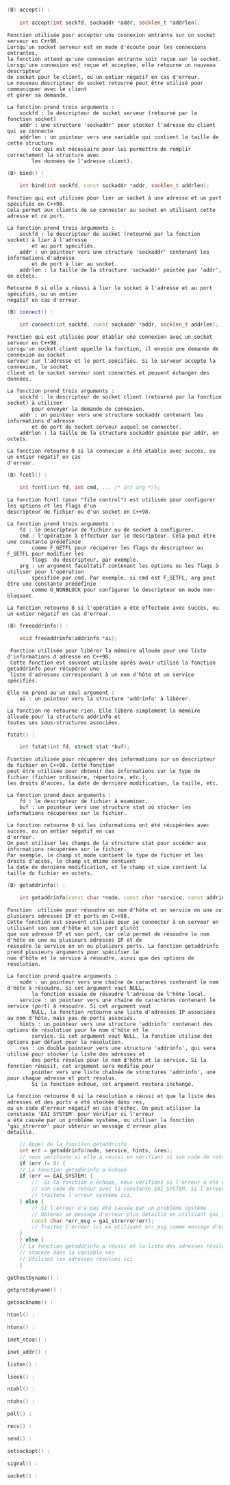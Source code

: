 ```cpp
(B) accept() :
    
    int accept(int sockfd, sockaddr *addr, socklen_t *addrlen);
```

    Fonction utilisée pour accepter une connexion entrante sur un socket serveur en C++98.
    Lorsqu'un socket serveur est en mode d'écoute pour les connexions entrantes,
    la fonction attend qu'une connexion entrante soit reçue sur le socket.
    Lorsqu'une connexion est reçue et acceptee, elle retourne un nouveau descripteur
    de socket pour le client, ou un entier négatif en cas d'erreur.
    Le nouveau descripteur de socket retourné peut être utilisé pour communiquer avec le client
    et gérer sa demande.

    La fonction prend trois arguments :
        sockfd : le descripteur de socket serveur (retourné par la fonction socket)
        addr : une structure 'sockaddr' pour stocker l'adresse du client qui se connecte
        addrlen : un pointeur vers une variable qui contient la taille de cette structure
            (ce qui est nécessaire pour lui permettre de remplir correctement la structure avec
            les données de l'adresse client).

```cpp
(B) bind() :
    
    int bind(int sockfd, const sockaddr *addr, socklen_t addrlen);
```
    Fonction qui est utilisée pour lier un socket à une adresse et un port spécifiés en C++98.
    Cela permet aux clients de se connecter au socket en utilisant cette adresse et ce port.

    La fonction prend trois arguments :
        sockfd : le descripteur de socket (retourné par la fonction socket) à lier à l'adresse
            et au port spécifiés.
        addr : un pointeur vers une structure 'sockaddr' contenant les informations d'adresse 
            et de port à lier au socket.
        addrlen : la taille de la structure 'sockaddr' pointée par 'addr', en octets.

    Retourne 0 si elle a réussi à lier le socket à l'adresse et au port spécifiés, ou un entier
    négatif en cas d'erreur. 

```cpp
(B) connect() :

    int connect(int sockfd, const sockaddr *addr, socklen_t addrlen);
```

    Fonction qui est utilisée pour établir une connexion avec un socket serveur en C++98.
    Lorsqu'un socket client appelle la fonction, il envoie une demande de connexion au socket
    serveur sur l'adresse et le port spécifiés. Si le serveur accepte la connexion, le socket
    client et le socket serveur sont connectés et peuvent échanger des données.

    La fonction prend trois arguments :
        sockfd : le descripteur de socket client (retourné par la fonction socket) à utiliser
            pour envoyer la demande de connexion.
        addr : un pointeur vers une structure sockaddr contenant les informations d'adresse
            et de port du socket serveur auquel se connecter.
        addrlen : la taille de la structure sockaddr pointée par addr, en octets.
    
    La fonction retourne 0 si la connexion a été établie avec succès, ou un entier négatif en cas
    d'erreur.

```cpp
(B) fcntl() :

    int fcntl(int fd, int cmd, ... /* int arg */);
```
    La fonction fcntl (pour "file control") est utilisée pour configurer les options et les flags d'un
    descripteur de fichier ou d'un socket en C++98. 

    La fonction prend trois arguments :
        fd : le descripteur de fichier ou de socket à configurer.
        cmd : l'opération à effectuer sur le descripteur. Cela peut être une constante prédéfinie
            comme F_GETFL pour récupérer les flags du descripteur ou F_SETFL pour modifier les
            flags  du descripteur, par exemple.
        arg : un argument facultatif contenant les options ou les flags à utiliser pour l'opération
            spécifiée par cmd. Par exemple, si cmd est F_SETFL, arg peut être une constante prédéfinie
            comme O_NONBLOCK pour configurer le descripteur en mode non-bloquant.

    La fonction retourne 0 si l'opération a été effectuée avec succès, ou un entier négatif en cas d'erreur.

```cpp
(B) freeaddrinfo() :

    void freeaddrinfo(addrinfo *ai);
```
     Fonction utilisée pour libérer la mémoire allouée pour une liste d'informations d'adresse en C++98.
     Cette fonction est souvent utilisée après avoir utilisé la fonction getaddrinfo pour récupérer une
     liste d'adresses correspondant à un nom d'hôte et un service spécifiés.

    Elle ne prend au'un seul argument :
        ai : un pointeur vers la structure 'addrinfo' à libérer.

    La fonction ne retourne rien. Elle libère simplement la mémoire allouée pour la structure addrinfo et
    toutes ses sous-structures associées.

```cpp
fstat() :

    int fstat(int fd, struct stat *buf);
```
    Fcontion utilisée pour récupérer des informations sur un descripteur de fichier en C++98. Cette fonction
    peut être utilisée pour obtenir des informations sur le type de fichier (fichier ordinaire, répertoire, etc.),
    les droits d'accès, la date de dernière modification, la taille, etc.

    La fonction prend deux arguments :
        fd : le descripteur de fichier à examiner.
        buf : un pointeur vers une structure stat où stocker les informations récupérées sur le fichier.

    La fonction retourne 0 si les informations ont été récupérées avec succès, ou un entier négatif en cas
    d'erreur.
    On peut utiliser les champs de la structure stat pour accéder aux informations récupérées sur le fichier.
    Par exemple, le champ st_mode contient le type de fichier et les droits d'accès, le champ st_mtime contient
    la date de dernière modification, et le champ st_size contient la taille du fichier en octets.

```cpp
(B) getaddrinfo() :

    int getaddrinfo(const char *node, const char *service, const addrinfo *hints, addrinfo **res);
```
    Fonction  utilisée pour résoudre un nom d'hôte et un service en une ou plusieurs adresses IP et ports en C++98.
    Cette fonction est souvent utilisée pour se connecter à un serveur en utilisant son nom d'hôte et son port plutôt
    que son adresse IP et son port, car cela permet de résoudre le nom d'hôte en une ou plusieurs adresses IP et de 
    résoudre le service en un ou plusieurs ports. La fonction getaddrinfo prend plusieurs arguments pour spécifier le
    nom d'hôte et le service à résoudre, ainsi que des options de résolution.

    La fonction prend quatre arguments :
        node : un pointeur vers une chaîne de caractères contenant le nom d'hôte à résoudre. Si cet argument vaut NULL,
            la fonction essaie de résoudre l'adresse de l'hôte local.
        service : un pointeur vers une chaîne de caractères contenant le service (port) à résoudre. Si cet argument vaut
            NULL, la fonction retourne une liste d'adresses IP associées au nom d'hôte, mais pas de ports associés.
        hints : un pointeur vers une structure 'addrinfo' contenant des options de résolution pour le nom d'hôte et le
            service. Si cet argument vaut NULL, la fonction utilise des options par défaut pour la résolution.
        res : un double pointeur vers une structure 'addrinfo', qui sera utilisé pour stocker la liste des adresses et
            des ports résolus pour le nom d'hôte et le service. Si la fonction réussit, cet argument sera modifié pour 
            pointer vers une liste chaînée de structures 'addrinfo', une pour chaque adresse et port résolus.
            Si la fonction échoue, cet argument restera inchangé.
    
    La fonction retourne 0 si la résolution a réussi et que la liste des adresses et des ports a été stockée dans res,
    ou un code d'erreur négatif en cas d'échec. On peut utiliser la constante 'EAI_SYSTEM' pour vérifier si l'erreur
    a été causée par un problème système, ou utiliser la fonction 'gai_strerror' pour obtenir un message d'erreur plus
    détaillé.

```cpp
    // Appel de la fonction getaddrinfo
    int err = getaddrinfo(node, service, hints, &res);
    // nous vérifions si elle a réussi en vérifiant si son code de retour est égal à 0
    if (err != 0) {
    // La fonction getaddrinfo a échoué
    if (err == EAI_SYSTEM) {
        //  Si la fonction a échoué, nous vérifions si l'erreur a été causée par un problème système en comparant
        // son code de retour avec la constante EAI_SYSTEM. Si l'erreur a été causée par un problème système, nous
        // traitons l'erreur système ici. 
    } else {
        // Si l'erreur n'a pas été causée par un problème système
        // Obtenez un message d'erreur plus détaillé en utilisant gai_strerror
        const char *err_msg = gai_strerror(err);
        // Traitez l'erreur ici en utilisant err_msg comme message d'erreur
    }
    } else {
    // La fonction getaddrinfo a réussi et la liste des adresses résolues est
    // stockée dans la variable res
    // Utilisez les adresses résolues ici
    }

```

```cpp
gethostbyname() :

```


```cpp
getprotobyname() :

```


```cpp
getsockname() :

```


```cpp
htonl() :

```


```cpp
htons() :

```


```cpp
inet_ntoa() :

```


```cpp
inet_addr() :

```


```cpp
listen() :

```


```cpp
lseek() :

```


```cpp
ntohl() :

```


```cpp
ntohs() :

```


```cpp
poll() :

```


```cpp
recv() :

```


```cpp
send() :

```


```cpp
setsockopt() :

```


```cpp
signal() :

```


```cpp
socket() :

```